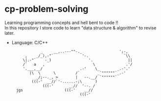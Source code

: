 # cp-problem-solving

Learning programming concepts and hell bent to code !!<br>
In this repository I store code to learn "data structure & algorithm" to revise later.
- Language: C/C++


                   _     __,..---""-._                 ';-,
            ,    _/_),-"`             '-.                `\\
           \|.-"`    -_)                 '.                ||
           /`   a   ,                      \              .'/
           '.___,__/                 .-'    \_        _.-'.'
              |\  \      \         /`        _`""""""`_.-'
                 _/;--._, >        |   --.__/ `""""""`
               (((-'  __//`'-......-;\      )
                    (((-'       __//  '--. /
        jgs                   (((-'    __//
                                     (((-'
